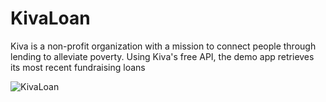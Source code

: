 # KivaLoan
Kiva is a non-profit organization with a mission to connect people through lending to alleviate poverty. Using Kiva's free API, the demo app retrieves its most recent fundraising loans

![KivaLoan](https://user-images.githubusercontent.com/27654498/143015225-03bd54b4-c4df-4075-b2a1-387b56bbf816.jpg)

